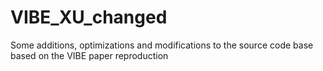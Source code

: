 # VIBE_XU_changed
Some additions, optimizations and modifications to the source code base based on the VIBE paper reproduction
